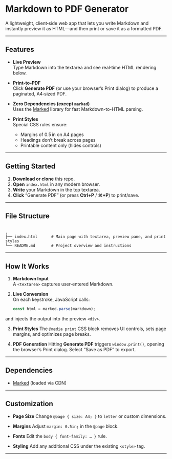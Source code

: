 # Markdown to PDF Generator

A lightweight, client‑side web app that lets you write Markdown and instantly preview it as HTML—and then print or save it as a formatted PDF.

---

## Features

- **Live Preview**  
  Type Markdown into the textarea and see real‑time HTML rendering below.

- **Print‑to‑PDF**  
  Click **Generate PDF** (or use your browser’s Print dialog) to produce a paginated, A4‑sized PDF.

- **Zero Dependencies (except `marked`)**  
  Uses the [Marked](https://github.com/markedjs/marked) library for fast Markdown-to-HTML parsing.

- **Print Styles**  
  Special CSS rules ensure:
  - Margins of 0.5 in on A4 pages  
  - Headings don’t break across pages  
  - Printable content only (hides controls)

---

## Getting Started

1. **Download or clone** this repo.  
2. **Open** `index.html` in any modern browser.  
3. **Write** your Markdown in the top textarea.  
4. **Click** “Generate PDF” (or press **Ctrl+P** / **⌘+P**) to print/save.

---

## File Structure

```

.
├── index.html      # Main page with textarea, preview pane, and print styles
└── README.md       # Project overview and instructions

```

---

## How It Works

1. **Markdown Input**  
   A `<textarea>` captures user‑entered Markdown.

2. **Live Conversion**  
   On each keystroke, JavaScript calls:
   ```js
   const html = marked.parse(markdown);
   ```

and injects the output into the preview `<div>`.

3. **Print Styles**
   The `@media print` CSS block removes UI controls, sets page margins, and optimizes page breaks.

4. **PDF Generation**
   Hitting **Generate PDF** triggers `window.print()`, opening the browser’s Print dialog. Select “Save as PDF” to export.

---

## Dependencies

* [Marked](https://cdn.jsdelivr.net/npm/marked/marked.min.js) (loaded via CDN)

---

## Customization

* **Page Size**
  Change `@page { size: A4; }` to `letter` or custom dimensions.

* **Margins**
  Adjust `margin: 0.5in;` in the `@page` block.

* **Fonts**
  Edit the `body { font-family: … }` rule.

* **Styling**
  Add any additional CSS under the existing `<style>` tag.

---
